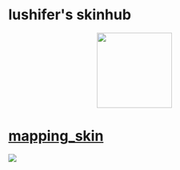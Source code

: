 # lushifer's skinhub
<p align="center">
<a href="https://osu.ppy.sh/users/13356408">
  <img src="https://a.ppy.sh/13356408"  
       width="150"
       height="150"></a>
  
 # [mapping_skin](https://cdn.discordapp.com/attachments/976400783383859241/1098207395018186752/mapping_skin.osk)
[![](https://cdn.discordapp.com/attachments/689426989345669144/1098208324446601307/screenshot6720.png)](https://cdn.discordapp.com/attachments/976400783383859241/1098207395018186752/mapping_skin.osk)
